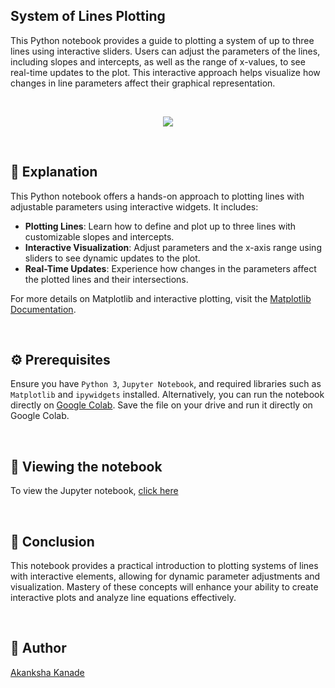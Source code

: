 ## System of Lines Plotting

This Python notebook provides a guide to plotting a system of up to three lines using interactive sliders. Users can adjust the parameters of the lines, including slopes and intercepts, as well as the range of x-values, to see real-time updates to the plot. This interactive approach helps visualize how changes in line parameters affect their graphical representation.

<br>

<p align="center">
    <img src="https://github.com/user-attachments/assets/28fcaedd-8bf2-401b-9190-8a225813b599"> 
</p>

<br>

## 🌟 Explanation

This Python notebook offers a hands-on approach to plotting lines with adjustable parameters using interactive widgets. It includes:

- **Plotting Lines**: Learn how to define and plot up to three lines with customizable slopes and intercepts.
- **Interactive Visualization**: Adjust parameters and the x-axis range using sliders to see dynamic updates to the plot.
- **Real-Time Updates**: Experience how changes in the parameters affect the plotted lines and their intersections.

For more details on Matplotlib and interactive plotting, visit the [Matplotlib Documentation](https://matplotlib.org/stable/contents.html).

<br>

## ⚙️ Prerequisites

Ensure you have `Python 3`, `Jupyter Notebook`, and required libraries such as `Matplotlib` and `ipywidgets` installed. 
Alternatively, you can run the notebook directly on [Google Colab](https://colab.research.google.com). Save the file on your drive and run it directly on Google Colab.

<br>

## 📒 Viewing the notebook

To view the Jupyter notebook, [click here](https://github.com/CandyBeans1609/Python-Mini-Projects/blob/main/Projects/GUI%20Python/interactive_plot.ipynb)

<br>

## 📜 Conclusion

This notebook provides a practical introduction to plotting systems of lines with interactive elements, allowing for dynamic parameter adjustments and visualization. Mastery of these concepts will enhance your ability to create interactive plots and analyze line equations effectively.

<br>

## 👻 Author
[Akanksha Kanade](https://github.com/CandyBeans1609)
